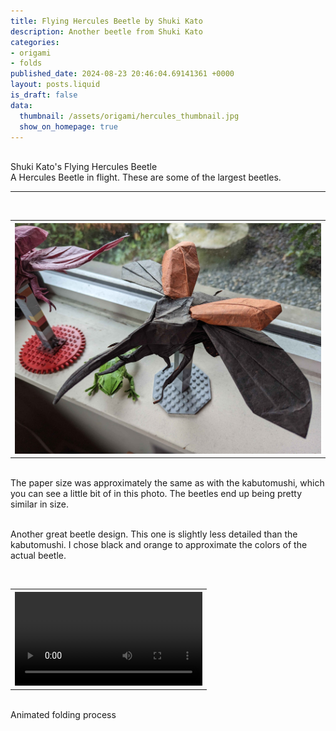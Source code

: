 ```yaml
---
title: Flying Hercules Beetle by Shuki Kato
description: Another beetle from Shuki Kato
categories:
- origami
- folds
published_date: 2024-08-23 20:46:04.69141361 +0000
layout: posts.liquid
is_draft: false
data:
  thumbnail: /assets/origami/hercules_thumbnail.jpg
  show_on_homepage: true
---
```

<div class = "blog-post">
<br>
<div class = "title">
Shuki Kato's Flying Hercules Beetle
</div>

<div class = "page-summary">
A Hercules Beetle in flight. These are some of the largest beetles.
</div>
<hr>

<div class = "bg-div">
<br>
<table class = "image-table">
<th><img src="/assets/origami/hercules1.jpg"></th>
</table>
<br>
The paper size was approximately the same as with the kabutomushi, which you can see a little bit of in this photo. The beetles end up being pretty similar in size.
<br>
<br>
</div>

Another great beetle design. This one is slightly less detailed than the kabutomushi. I chose black and orange to approximate the colors of the actual beetle. 

<div class = "bg-div">
<br>
<table class = "image-table">
<th><video controls autoplay src="/assets/origami/hercules_fold.mp4"></th>
</table>
<br>
Animated folding process
<br>
<br>
</div>

</div>